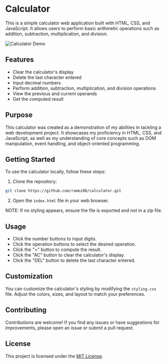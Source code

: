 
# Calculator

This is a simple calculator web application built with HTML, CSS, and JavaScript. It allows users to perform basic arithmetic operations such as addition, subtraction, multiplication, and division.

![Calculator Demo](demo.gif)

## Features

- Clear the calculator's display
- Delete the last character entered
- Input decimal numbers
- Perform addition, subtraction, multiplication, and division operations
- View the previous and current operands
- Get the computed result

## Purpose

This calculator was created as a demonstration of my abilities in tackling a web development project. It showcases my proficiency in HTML, CSS, and JavaScript, as well as my understanding of core concepts such as DOM manipulation, event handling, and object-oriented programming.

## Getting Started

To use the calculator locally, follow these steps:

1. Clone the repository:

```bash
git clone https://github.com/ramez08/calculator.git
```

2. Open the `index.html` file in your web browser.

NOTE: If no styling appears, ensure the file is exported and not in a zip file.

## Usage

- Click the number buttons to input digits.
- Click the operation buttons to select the desired operation.
- Click the "=" button to compute the result.
- Click the "AC" button to clear the calculator's display.
- Click the "DEL" button to delete the last character entered.

## Customization

You can customize the calculator's styling by modifying the `styling.css` file. Adjust the colors, sizes, and layout to match your preferences.

## Contributing

Contributions are welcome! If you find any issues or have suggestions for improvements, please open an issue or submit a pull request.

## License

This project is licensed under the [MIT License](LICENSE).
```
